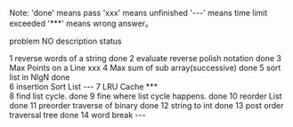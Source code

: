 Note:
    'done' means pass
    'xxx' means unfinished
    '---' means time limit exceeded
    '***' means wrong answer。
    

problem NO      description                                 status

1               reverse words of a string                   done
2               evaluate reverse polish notation            done
3               Max Points on a Line                        xxx
4               Max sum of sub array(successive)            done
5               sort list in NlgN                           done         
6               insertion Sort List                         ---
7 				LRU Cache	                                ***					
8               find list cycle.                            done
9               fine where list cycle happens.              done
10              reorder List                                done
11              preorder traverse of binary                 done
12              string to int                               done
13              post order traversal tree                   done
14              word break                                  ---




